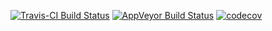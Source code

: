 
<!-- README.md is generated from README.Rmd. Please edit that file -->
[![Travis-CI Build Status](https://travis-ci.org/Thormidable/statestackr.svg?branch=master)](https://travis-ci.org/Thormidable/statestackr) [![AppVeyor Build Status](https://ci.appveyor.com/api/projects/status/github/Thormidable/statestackr?branch=master&svg=true)](https://ci.appveyor.com/project/Thormidable/statestackr) [![codecov](https://codecov.io/gh/Thormidable/statestackr/branch/master/graph/badge.svg)](https://codecov.io/gh/Thormidable/statestackr)
